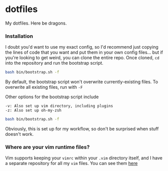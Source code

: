 # dotfiles
My dotfiles. Here be dragons.

### Installation
I doubt you'd want to use my exact config, so I'd recommend just copying the
lines of code that you want and put them in your own config files... but if
you're looking to get weird, you can clone the entire repo. Once cloned, `cd`
into the repository and run the bootstrap script.

```sh
bash bin/bootstrap.sh -f
```

By default, the bootstrap script won't overwrite currently-existing files. To
overwrite all existing files, run with `-F`

Other options for the bootstrap script include

```
-v: Also set up vim directory, including plugins
-z: Also set up oh-my-zsh
```

```sh
bash bin/bootstrap.sh -f
```

Obviously, this is set up for my workflow, so don't be surprised when stuff
doesn't work.

### Where are your vim runtime files?
Vim supports keeping your `vimrc` within your `.vim` directory itself, and I
have a separate repository for all my `vim` files. You can see them
[here](https://github.com/evanthegrayt/vimfiles)

